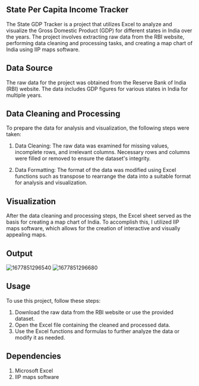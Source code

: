 ## State Per Capita Income Tracker
The State GDP Tracker is a project that utilizes Excel to analyze and visualize the Gross Domestic Product (GDP) for different states in India over the years. The project involves extracting raw data from the RBI website, performing data cleaning and processing tasks, and creating a map chart of India using IIP maps software.

## Data Source
The raw data for the project was obtained from the Reserve Bank of India (RBI) website. The data includes GDP figures for various states in India for multiple years.

## Data Cleaning and Processing
To prepare the data for analysis and visualization, the following steps were taken:

1. Data Cleaning: 
The raw data was examined for missing values, incomplete rows, and irrelevant columns. Necessary rows and columns were filled or removed to ensure the dataset's integrity.

2. Data Formatting: 
The format of the data was modified using Excel functions such as transpose to rearrange the data into a suitable format for analysis and visualization.

## Visualization
After the data cleaning and processing steps, the Excel sheet served as the basis for creating a map chart of India. To accomplish this, I utilized IIP maps software, which allows for the creation of interactive and visually appealing maps.

## Output 
![1677851296540](https://github.com/atulpratik/State_GDP_Tracker/assets/121615479/b9c2c552-31f6-4f67-b51b-ccc61e8d58e0)
![1677851296680](https://github.com/atulpratik/State_GDP_Tracker/assets/121615479/a5d6128c-c443-4717-8c84-b66f856e1246)

## Usage
To use this project, follow these steps:

1. Download the raw data from the RBI website or use the provided dataset.
2. Open the Excel file containing the cleaned and processed data.
3. Use the Excel functions and formulas to further analyze the data or modify it as needed.

## Dependencies
1. Microsoft Excel
2. IIP maps software
